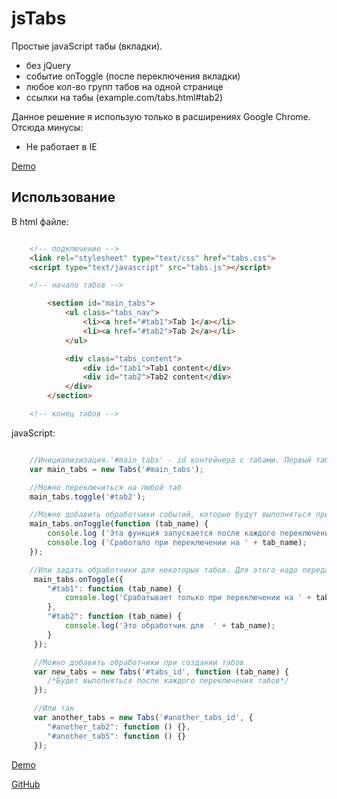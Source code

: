 jsTabs
======
Простые javaScript табы (вкладки). 

- без jQuery
- событие onToggle (после переключения вкладки)
- любое кол-во групп табов на одной странице
- ссылки на табы (example.com/tabs.html#tab2)

Данное решение я использую только в расширениях Google Chrome. Отсюда минусы:

- Не работает в IE

[Demo](http://sbox.pp.ua/jstabs/demo.html)

Использование
-------------
В html файле:

```html

    <!-- подключение -->
    <link rel="stylesheet" type="text/css" href="tabs.css">
    <script type="text/javascript" src="tabs.js"></script>

    <!-- начало табов -->

        <section id="main_tabs">
            <ul class="tabs_nav">
                <li><a href="#tab1">Tab 1</a></li>
                <li><a href="#tab2">Tab 2</a></li>
            </ul>

            <div class="tabs_content">
                <div id="tab1">Tab1 content</div>
                <div id="tab2">Tab2 content</div>
            </div>
        </section>

    <!-- конец табов -->
```

javaScript:

```javaScript

    //Инициализизация.'#main_tabs' - id контейнера с табами. Первый таб активный.
    var main_tabs = new Tabs('#main_tabs');

    //Можно переключиться на любой таб
    main_tabs.toggle('#tab2');

    //Можно добавить обработчики событий, которые будут выполняться при переключении табов (сразу после активации таба)
    main_tabs.onToggle(function (tab_name) {
        console.log ('Эта функция запускается после каждого переключения табов');
        console.log ('Сработало при переключении на ' + tab_name);
    });

    //Или задать обработчики для некоторых табов. Для этого надо передать объект {"#tab_name" : handler_function}
     main_tabs.onToggle({
        "#tab1": function (tab_name) {
            console.log('Срабатывает только при переключении на ' + tab_name);
        },
        "#tab2": function (tab_name) {
            console.log('Это обработчик для  ' + tab_name);
        }
     });

     //Можно добавить обработчики при создании табов
     var new_tabs = new Tabs('#tabs_id', function (tab_name) { 
        /*Будет выполняться после каждого переключения табов*/ 
     });

     //Или так
     var another_tabs = new Tabs('#another_tabs_id', {
        "#another_tab2": function () {},
        "#another_tab5": function () {}
     });

```

[Demo](http://sbox.pp.ua/jstabs/demo.html)

[GitHub](https://github.com/onikienko/jsTabs)



